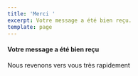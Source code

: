 ```yaml
---
title: 'Merci '
excerpt: Votre message a été bien reçu.
template: page
---
```

#### Votre message a été bien reçu 

Nous revenons vers vous très rapidement